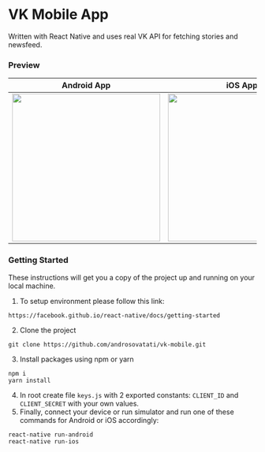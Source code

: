# VK Mobile App  
  
Written with React Native and uses real VK API for fetching stories and newsfeed.  

### Preview
Android App | iOS App
:-------------------------:|:-------------------------:
<img src="./android-preview.gif" width="300" /> | <img src="./ios-preview.gif" width="300" />

### Getting Started
These instructions will get you a copy of the project up and running on your local machine.
1. To setup environment please follow this link:
```
https://facebook.github.io/react-native/docs/getting-started
```
2. Clone the project
```
git clone https://github.com/androsovatati/vk-mobile.git
```
3.  Install packages using npm or yarn
```
npm i
yarn install
```
4. In root create file `keys.js` with 2 exported constants: `CLIENT_ID` and `CLIENT_SECRET` with your own values.  
5. Finally, connect your device or run simulator and run one of these commands for Android or iOS accordingly:
```
react-native run-android
react-native run-ios
```
